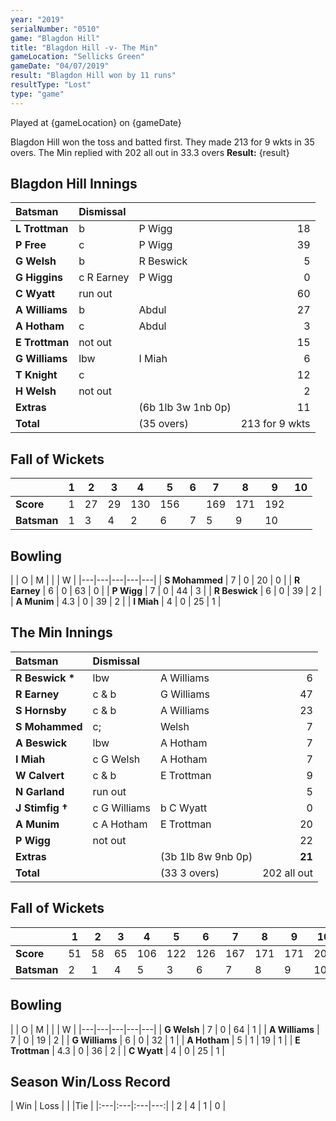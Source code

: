 ```yaml
---
year: "2019"
serialNumber: "0510" 
game: "Blagdon Hill"
title: "Blagdon Hill -v- The Min"
gameLocation: "Sellicks Green"
gameDate: "04/07/2019"
result: "Blagdon Hill won by 11 runs"
resultType: "Lost"
type: "game"
---
```


Played at {gameLocation} on {gameDate}

Blagdon Hill won the toss and batted first. They made 213 for 9 wkts in 35 overs. The Min replied with 202 all out in 33.3 overs
**Result:** {result}

## Blagdon Hill Innings

| Batsman | Dismissal |  |  |
|:---|:---|---|---:|
|  **L Trottman** | b | P Wigg | 18 |
|  **P Free** | c | P Wigg | 39 |
|  **G Welsh** | b | R Beswick | 5 |
|  **G Higgins** | c R Earney | P Wigg | 0 |
|  **C Wyatt** | run out |  | 60 |
|  **A Williams** | b | Abdul | 27 |
|  **A Hotham** | c | Abdul | 3 |
|  **E Trottman** | not out | | 15 |
|  **G Williams** | lbw | I Miah | 6 |
|  **T Knight** | c	| 	| 12 |
|  **H Welsh** | not out | | 2 |
|  **Extras** |  | (6b 1lb 3w 1nb 0p) | 11 |
|  **Total** |  | (35 overs) | 213 for 9 wkts |

## Fall of Wickets

| | 1 | 2 | 3 | 4 | 5 | 6 | 7 | 8 | 9 | 10 |
|---|---|---|---|---|---|---|---|---|---|---|
| **Score** | 1 | 27 | 29 | 130 | 156 |  | 169 | 171 | 192 |  |
| **Batsman** | 1 | 3 | 4 | 2 | 6 | 7 | 5 | 9 | 10 |  |

## Bowling

| | O | M |  |  | W |
|---|---|---|---|---|
| **S Mohammed** | 7 | 0 | 20 | 0 |
| **R Earney** | 6 | 0 | 63 | 0 |
| **P Wigg** | 7 | 0 | 44 | 3 |
| **R Beswick** | 6 | 0 | 39 | 2 |
| **A Munim** | 4.3 | 0 | 39 | 2 |
| **I Miah** | 4 | 0 | 25 | 1 |

## The Min Innings

| Batsman | Dismissal |  |  |
|:---|:---|---|---:|
| **R Beswick &#42;** | lbw | A Williams | 6 |
| **R Earney** | c & b | G Williams | 47 |
| **S Hornsby** | c & b | A Williams | 23 |
| **S Mohammed** | c; | Welsh | 7 |
| **A Beswick** | lbw | A Hotham | 7 |
| **I Miah** | c G Welsh | A Hotham | 7 |
| **W Calvert** | c & b | E Trottman | 9 |
| **N Garland** | run out |  | 5 |
| **J Stimfig &#8224;** | c G Williams | b C Wyatt | 0 |
| **A Munim** | c A Hotham | E Trottman | 20 |
| **P Wigg** | not out |   | 22 |	 
| **Extras** |  | (3b 1lb 8w 9nb 0p) | **21** |
| **Total** |  | (33 3 overs) | 202 all out |

## Fall of Wickets

| | 1 | 2 | 3 | 4 | 5 | 6 | 7 | 8 | 9 | 10 |
|---|---|---|---|---|---|---|---|---|---|---|
| **Score** | 51 | 58 | 65 | 106 | 122 | 126 | 167 | 171 | 171 | 202 |
| **Batsman** | 2 | 1 | 4 | 5 | 3 | 6 | 7 | 8 | 9 | 10 |

## Bowling

| | O | M |  |  | W |
|---|---|---|---|---|
| **G Welsh** | 7 | 0 | 64 | 1 |
| **A Williams** | 7 | 0 | 19 | 2 |
| **G Williams** | 6 | 0 | 32 | 1 |
| **A Hotham** | 5 | 1 | 19 | 1 |
| **E Trottman** | 4.3 | 0 | 36 | 2 |
| **C Wyatt** | 4 | 0 | 25 | 1 |

## Season Win/Loss Record

| Win | Loss |  |  |Tie |
|:---|:---|:---|---:|
| 2 | 4 | 1 | 0 |